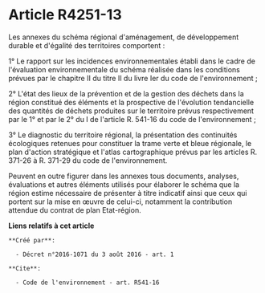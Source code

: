 # Article R4251-13

Les annexes du schéma régional d'aménagement, de développement durable et d'égalité des territoires comportent :

1° Le rapport sur les incidences environnementales établi dans le cadre de l'évaluation environnementale du schéma réalisée
dans les conditions prévues par le chapitre II du titre II du livre Ier du code de l'environnement ;

2° L'état des lieux de la prévention et de la gestion des déchets dans la région constitué des éléments et la prospective de
l'évolution tendancielle des quantités de déchets produites sur le territoire prévus respectivement par le 1° et par le 2° du
I de l'article R. 541-16 du code de l'environnement ;

3° Le diagnostic du territoire régional, la présentation des continuités écologiques retenues pour constituer la trame verte
et bleue régionale, le plan d'action stratégique et l'atlas cartographique prévus par les articles R. 371-26 à R. 371-29 du
code de l'environnement.

Peuvent en outre figurer dans les annexes tous documents, analyses, évaluations et autres éléments utilisés pour élaborer le
schéma que la région estime nécessaire de présenter à titre indicatif ainsi que ceux qui portent sur la mise en œuvre de
celui-ci, notamment la contribution attendue du contrat de plan Etat-région.

**Liens relatifs à cet article**

	**Créé par**:

	  - Décret n°2016-1071 du 3 août 2016 - art. 1

	**Cite**:

	  - Code de l'environnement - art. R541-16
